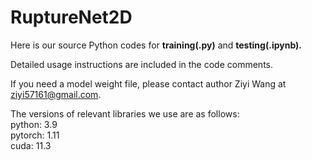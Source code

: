 # RuptureNet2D
Here is our source Python codes for <strong>training(.py)</strong> and <strong>testing(.ipynb).</strong>

Detailed usage instructions are included in the code comments.

If you need a model weight file, please contact author Ziyi Wang at ziyi57161@gmail.com.

The versions of relevant libraries we use are as follows:<br>
python: 3.9<br>
pytorch: 1.11<br>
cuda: 11.3<br>
